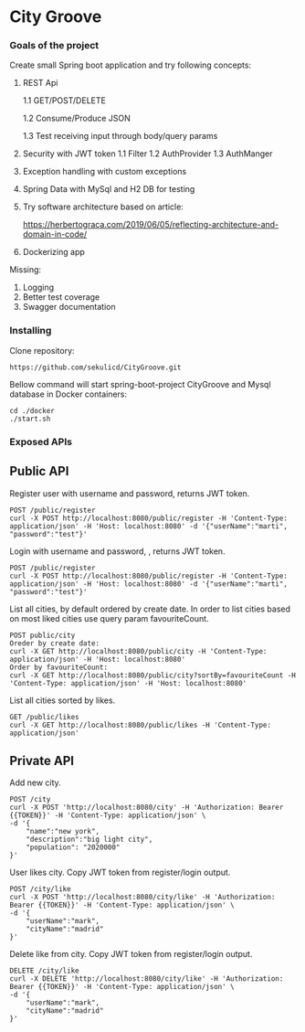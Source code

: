 # City Groove

### Goals of the project
Create small Spring boot application and try following concepts:
1. REST Api

    1.1 GET/POST/DELETE
    
    1.2 Consume/Produce JSON
    
    1.3 Test receiving input through body/query params
    
2. Security with JWT token
    1.1 Filter
    1.2 AuthProvider
    1.3 AuthManger
3. Exception handling with custom exceptions
4. Spring Data with MySql and H2 DB for testing
6. Try software architecture based on article:

    https://herbertograca.com/2019/06/05/reflecting-architecture-and-domain-in-code/
5. Dockerizing app

Missing:
1. Logging
2. Better test coverage
3. Swagger documentation 

### Installing
Clone repository:
```
https://github.com/sekulicd/CityGroove.git
```
Bellow command will start spring-boot-project CityGroove and Mysql database in Docker containers:
```
cd ./docker
./start.sh
```

### Exposed APIs
## Public API

Register user with username and password, returns JWT token.
```
POST /public/register
curl -X POST http://localhost:8080/public/register -H 'Content-Type: application/json' -H 'Host: localhost:8080' -d '{"userName":"marti",	"password":"test"}'
```

Login with username and password, , returns JWT token.
```
POST /public/register
curl -X POST http://localhost:8080/public/register -H 'Content-Type: application/json' -H 'Host: localhost:8080' -d '{"userName":"marti",	"password":"test"}'
```

List all cities, by default ordered by create date. 
In order to list cities based on most liked cities use query param favouriteCount.
```
POST public/city
Oreder by create date:
curl -X GET http://localhost:8080/public/city -H 'Content-Type: application/json' -H 'Host: localhost:8080'
Order by favouriteCount:
curl -X GET http://localhost:8080/public/city?sortBy=favouriteCount -H 'Content-Type: application/json' -H 'Host: localhost:8080'
```

List all cities sorted by likes.
```
GET /public/likes
curl -X GET http://localhost:8080/public/likes -H 'Content-Type: application/json'
```

## Private API
Add new city.
```
POST /city
curl -X POST 'http://localhost:8080/city' -H 'Authorization: Bearer {{TOKEN}}' -H 'Content-Type: application/json' \
-d '{
	"name":"new york",
    "description":"big light city",
    "population": "2020000"
}'
```

User likes city. 
Copy JWT token from register/login output.
```
POST /city/like
curl -X POST 'http://localhost:8080/city/like' -H 'Authorization: Bearer {{TOKEN}}' -H 'Content-Type: application/json' \
-d '{
	"userName":"mark",
	"cityName":"madrid"
}'
```

Delete like from city. 
Copy JWT token from register/login output.
```
DELETE /city/like
curl -X DELETE 'http://localhost:8080/city/like' -H 'Authorization: Bearer {{TOKEN}}' -H 'Content-Type: application/json' \
-d '{
	"userName":"mark",
	"cityName":"madrid"
}'
```